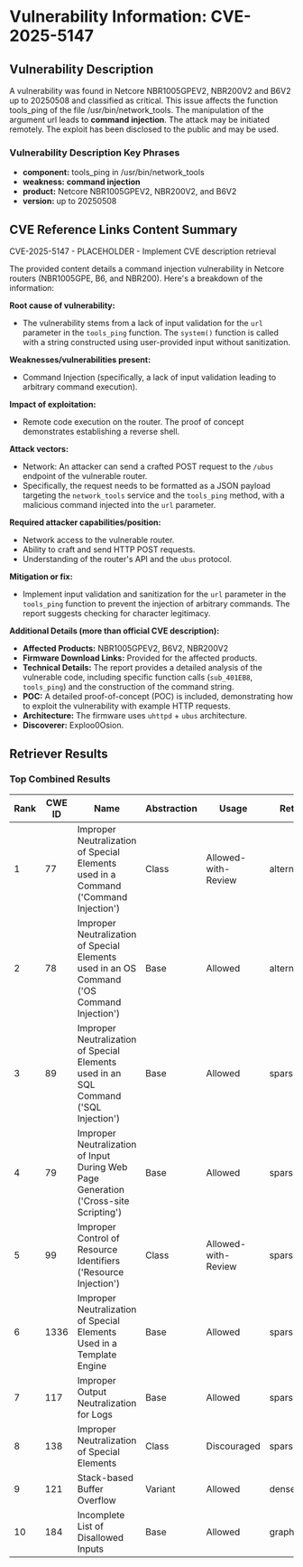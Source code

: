 # Vulnerability Information: CVE-2025-5147

## Vulnerability Description
A vulnerability was found in Netcore NBR1005GPEV2, NBR200V2 and B6V2 up to 20250508 and classified as critical. This issue affects the function tools_ping of the file /usr/bin/network_tools. The manipulation of the argument url leads to **command injection**. The attack may be initiated remotely. The exploit has been disclosed to the public and may be used.

### Vulnerability Description Key Phrases
- **component:** tools_ping in /usr/bin/network_tools
- **weakness:** **command injection**
- **product:** Netcore NBR1005GPEV2, NBR200V2, and B6V2
- **version:** up to 20250508

## CVE Reference Links Content Summary
CVE-2025-5147 - PLACEHOLDER - Implement CVE description retrieval

The provided content details a command injection vulnerability in Netcore routers (NBR1005GPE, B6, and NBR200). Here's a breakdown of the information:

**Root cause of vulnerability:**

*   The vulnerability stems from a lack of input validation for the `url` parameter in the `tools_ping` function. The `system()` function is called with a string constructed using user-provided input without sanitization.

**Weaknesses/vulnerabilities present:**

*   Command Injection (specifically, a lack of input validation leading to arbitrary command execution).

**Impact of exploitation:**

*   Remote code execution on the router. The proof of concept demonstrates establishing a reverse shell.

**Attack vectors:**

*   Network: An attacker can send a crafted POST request to the `/ubus` endpoint of the vulnerable router.
*   Specifically, the request needs to be formatted as a JSON payload targeting the `network_tools` service and the `tools_ping` method, with a malicious command injected into the `url` parameter.

**Required attacker capabilities/position:**

*   Network access to the vulnerable router.
*   Ability to craft and send HTTP POST requests.
*   Understanding of the router's API and the `ubus` protocol.

**Mitigation or fix:**

*   Implement input validation and sanitization for the `url` parameter in the `tools_ping` function to prevent the injection of arbitrary commands. The report suggests checking for character legitimacy.

**Additional Details (more than official CVE description):**

*   **Affected Products:** NBR1005GPEV2, B6V2, NBR200V2
*   **Firmware Download Links:** Provided for the affected products.
*   **Technical Details:** The report provides a detailed analysis of the vulnerable code, including specific function calls (`sub_401EB8`, `tools_ping`) and the construction of the command string.
*   **POC:** A detailed proof-of-concept (POC) is included, demonstrating how to exploit the vulnerability with example HTTP requests.
*   **Architecture:** The firmware uses `uhttpd` + `ubus` architecture.
*   **Discoverer:** Exploo0Osion.

## Retriever Results

### Top Combined Results

| Rank | CWE ID | Name | Abstraction | Usage  | Retrievers | Individual Scores |
|------|--------|------|-------------|-------|------------|-------------------|
| 1 | 77 | Improper Neutralization of Special Elements used in a Command ('Command Injection') | Class | Allowed-with-Review | alternate_terms | 1.000 |
| 2 | 78 | Improper Neutralization of Special Elements used in an OS Command ('OS Command Injection') | Base | Allowed | alternate_terms | 0.700 |
| 3 | 89 | Improper Neutralization of Special Elements used in an SQL Command ('SQL Injection') | Base | Allowed | sparse | 0.423 |
| 4 | 79 | Improper Neutralization of Input During Web Page Generation ('Cross-site Scripting') | Base | Allowed | sparse | 0.396 |
| 5 | 99 | Improper Control of Resource Identifiers ('Resource Injection') | Class | Allowed-with-Review | sparse | 0.346 |
| 6 | 1336 | Improper Neutralization of Special Elements Used in a Template Engine | Base | Allowed | sparse | 0.339 |
| 7 | 117 | Improper Output Neutralization for Logs | Base | Allowed | sparse | 0.339 |
| 8 | 138 | Improper Neutralization of Special Elements | Class | Discouraged | sparse | 0.329 |
| 9 | 121 | Stack-based Buffer Overflow | Variant | Allowed | dense | 0.663 |
| 10 | 184 | Incomplete List of Disallowed Inputs | Base | Allowed | graph | 0.002 |

